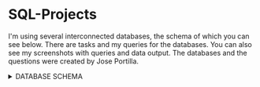 # SQL-Projects

I'm using several interconnected databases, the schema of which you can see below. 
There are tasks and my queries for the databases. 
You can also see my screenshots with queries and data output. 
The databases and the questions were created by Jose Portilla.

<details><summary>DATABASE SCHEMA</summary>
  <p>
    <picture>
      <img alt="Database schema" src="https://user-images.githubusercontent.com/80547490/219130100-4faa02b0-72bb-42d7-97f8-2a141fcd7f5f.png">
    </picture>
  </p>
</details>
